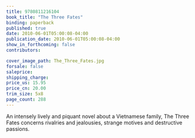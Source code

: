 ```yaml
---
title: 9780811216104
book_title: "The Three Fates"
binding: paperback
published: true
date: 2010-06-01T05:00:08-04:00
publication_date: 2010-06-01T05:00:08-04:00
show_in_forthcoming: false
contributors:

cover_image_path: The_Three_Fates.jpg
forsale: false
saleprice:
shipping_charge:
price_us: 15.95
price_cn: 20.00
trim_size: 5x8
page_count: 288
---
```

An intensely lively and piquant novel about a Vietnamese family, The Three Fates concerns rivalries and jealousies, strange motives and destructive passions.

